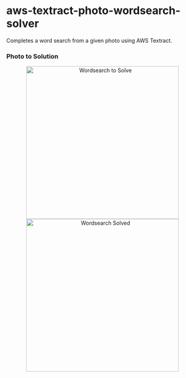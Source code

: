 # aws-textract-photo-wordsearch-solver
Completes a word search from a given photo using AWS Textract.

### Photo to Solution
<p align="center">
  <img width="400" src="https://res.cloudinary.com/dj7k0lade/image/upload/v1597179761/github/wordsearch-photo.png" alt="Wordsearch to Solve" />
  <img width="400" src="https://res.cloudinary.com/dj7k0lade/image/upload/v1597179767/github/wordsearch-solved.png" alt="Wordsearch Solved" />
</p>
